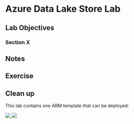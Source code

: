 # Azure Data Lake Store Lab

## Lab Objectives

### Section X

## Notes

## Exercise

## Clean up

This lab contains one ARM template that can be deployed:

<a href="https://portal.azure.com/#create/Microsoft.Template/uri/https%3A%2F%2Fraw.githubusercontent.com%2Fvplauzon%2Fazure-training%2Fmaster%2Fiaas-training%2F2%20-%20Storage%2FStorage%20ARM%20-%20Template.json"
target="_blank">
    <img src="http://azuredeploy.net/deploybutton.png"/>
</a>
<a href="http://armviz.io/#/?load=https%3A%2F%2Fraw.githubusercontent.com%2Fvplauzon%2Fazure-training%2Fmaster%2Fiaas-training%2F2%20-%20Storage%2FStorage%20ARM%20-%20Template.json" target="_blank">
    <img src="http://armviz.io/visualizebutton.png"/>
</a>
